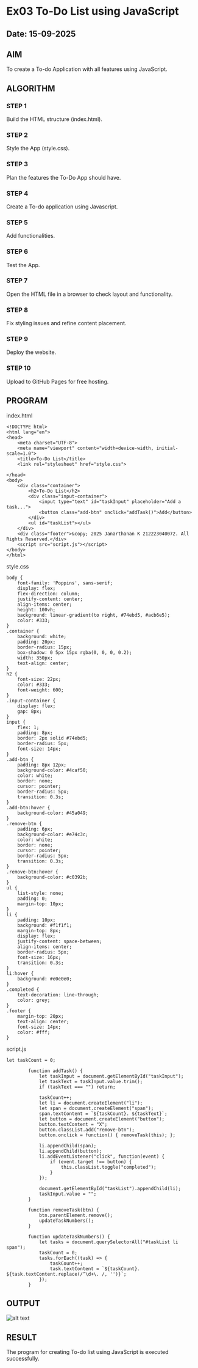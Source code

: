 # Ex03 To-Do List using JavaScript
## Date: 15-09-2025

## AIM
To create a To-do Application with all features using JavaScript.

## ALGORITHM
### STEP 1
Build the HTML structure (index.html).

### STEP 2
Style the App (style.css).

### STEP 3
Plan the features the To-Do App should have.

### STEP 4
Create a To-do application using Javascript.

### STEP 5
Add functionalities.

### STEP 6
Test the App.

### STEP 7
Open the HTML file in a browser to check layout and functionality.

### STEP 8
Fix styling issues and refine content placement.

### STEP 9
Deploy the website.

### STEP 10
Upload to GitHub Pages for free hosting.

## PROGRAM
index.html

```
<!DOCTYPE html>
<html lang="en">
<head>
    <meta charset="UTF-8">
    <meta name="viewport" content="width=device-width, initial-scale=1.0">
    <title>To-Do List</title>
    <link rel="stylesheet" href="style.css">

</head>
<body>
    <div class="container">
        <h2>To-Do List</h2>
        <div class="input-container">
            <input type="text" id="taskInput" placeholder="Add a task...">
            <button class="add-btn" onclick="addTask()">Add</button>
        </div>
        <ul id="taskList"></ul>
    </div>
    <div class="footer">&copy; 2025 Janarthanan K 212223040072. All Rights Reserved.</div>
    <script src="script.js"></script>
</body>
</html>
```

style.css

```
body {
    font-family: 'Poppins', sans-serif;
    display: flex;
    flex-direction: column;
    justify-content: center;
    align-items: center;
    height: 100vh;
    background: linear-gradient(to right, #74ebd5, #acb6e5);
    color: #333;
}
.container {
    background: white;
    padding: 20px;
    border-radius: 15px;
    box-shadow: 0 5px 15px rgba(0, 0, 0, 0.2);
    width: 350px;
    text-align: center;
}
h2 {
    font-size: 22px;
    color: #333;
    font-weight: 600;
}
.input-container {
    display: flex;
    gap: 8px;
}
input {
    flex: 1;
    padding: 8px;
    border: 2px solid #74ebd5;
    border-radius: 5px;
    font-size: 14px;
}
.add-btn {
    padding: 8px 12px;
    background-color: #4caf50;
    color: white;
    border: none;
    cursor: pointer;
    border-radius: 5px;
    transition: 0.3s;
}
.add-btn:hover {
    background-color: #45a049;
}
.remove-btn {
    padding: 6px;
    background-color: #e74c3c;
    color: white;
    border: none;
    cursor: pointer;
    border-radius: 5px;
    transition: 0.3s;
}
.remove-btn:hover {
    background-color: #c0392b;
}
ul {
    list-style: none;
    padding: 0;
    margin-top: 10px;
}
li {
    padding: 10px;
    background: #f1f1f1;
    margin-top: 8px;
    display: flex;
    justify-content: space-between;
    align-items: center;
    border-radius: 5px;
    font-size: 16px;
    transition: 0.3s;
}
li:hover {
    background: #e0e0e0;
}
.completed {
    text-decoration: line-through;
    color: grey;
}
.footer {
    margin-top: 20px;
    text-align: center;
    font-size: 14px;
    color: #fff;
}
```

script.js

```
let taskCount = 0;

        function addTask() {
            let taskInput = document.getElementById("taskInput");
            let taskText = taskInput.value.trim();
            if (taskText === "") return;

            taskCount++;
            let li = document.createElement("li");
            let span = document.createElement("span");
            span.textContent = `${taskCount}. ${taskText}`;
            let button = document.createElement("button");
            button.textContent = "X";
            button.classList.add("remove-btn");
            button.onclick = function() { removeTask(this); };
            
            li.appendChild(span);
            li.appendChild(button);
            li.addEventListener("click", function(event) {
                if (event.target !== button) {
                    this.classList.toggle("completed");
                }
            });

            document.getElementById("taskList").appendChild(li);
            taskInput.value = "";
        }

        function removeTask(btn) {
            btn.parentElement.remove();
            updateTaskNumbers();
        }

        function updateTaskNumbers() {
            let tasks = document.querySelectorAll("#taskList li span");
            taskCount = 0;
            tasks.forEach((task) => {
                taskCount++;
                task.textContent = `${taskCount}. ${task.textContent.replace(/^\d+\. /, '')}`;
            });
        }
```        



## OUTPUT
![alt text](<Screenshot 2025-03-21 102654.png>)

## RESULT
The program for creating To-do list using JavaScript is executed successfully.
